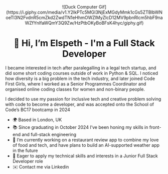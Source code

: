<div align="center">
![Duck Computer Gif](https://i.giphy.com/media/v1.Y2lkPTc5MGI3NjExMGdyMmk1cGs5ZTBlbWNoeTl3N2FvdnR5cmZkd2ZwdTN1eHhmOWZlMyZlcD12MV9pbnRlcm5hbF9naWZfYnlfaWQmY3Q9Zw/HzPtbOKyBoBFsK4hyc/giphy.gif)
</div>

<div align="center">
<h1> 👋 Hi, I’m Elspeth - I'm a Full Stack Developer </h1>
</div>



I became interested in tech after paralegalling in a legal tech startup, and did some short coding courses outside of work in Python & SQL. I noticed how diversity is a big problem in the tech industry, and later joined Code First Girls, where I worked as a Senior Programmes Coordinator and organised online coding classes for women and non-binary people. 

I decided to use my passion for inclusive tech and creative problem solving with code to become a developer, and was accepted onto the School of Code’s BC17 bootcamp in 2024

- 🌍 Based in London, UK
- 📚 Since graduating in October 2024 I’ve been honing my skills in front-end and full-stack engineering
- 🧠 I’m currently working on a restaurant review app to combine my love of food and tech, and have plans to build an AI-supported weather app in the future
- 🚀 Eager to apply my technical skills and interests in a Junior Full Stack Developer role
- ✉️ Contact me via Linkedin
